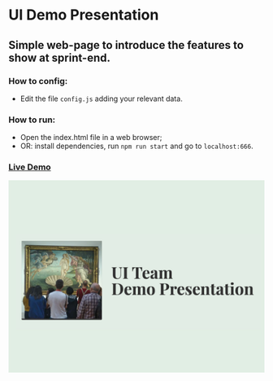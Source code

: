 # UI Demo Presentation

## Simple web-page to introduce the features to show at sprint-end.

### How to config:
- Edit the file `config.js` adding your relevant data.

### How to run:
- Open the index.html file in a web browser;
- OR: install dependencies, run `npm run start` and go to `localhost:666`.

### [Live Demo](https://frarizzi.science/experiments/ui-team-demo-presentation-template-page/)

![UI Demo Presentation logo](./assets/og.jpg?raw=true "UI Demo Presentation")